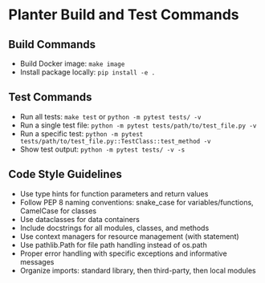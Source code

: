 # Planter Build and Test Commands

## Build Commands
- Build Docker image: `make image`
- Install package locally: `pip install -e .`

## Test Commands
- Run all tests: `make test` or `python -m pytest tests/ -v`
- Run a single test file: `python -m pytest tests/path/to/test_file.py -v`
- Run a specific test: `python -m pytest tests/path/to/test_file.py::TestClass::test_method -v`
- Show test output: `python -m pytest tests/ -v -s`

## Code Style Guidelines
- Use type hints for function parameters and return values
- Follow PEP 8 naming conventions: snake_case for variables/functions, CamelCase for classes
- Use dataclasses for data containers
- Include docstrings for all modules, classes, and methods
- Use context managers for resource management (with statement)
- Use pathlib.Path for file path handling instead of os.path
- Proper error handling with specific exceptions and informative messages
- Organize imports: standard library, then third-party, then local modules
